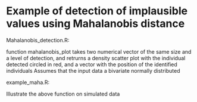 # Example of detection of implausible values using Mahalanobis distance

Mahalanobis_detection.R: 

function mahalanobis_plot takes two numerical vector of the same size and a level of detection, and retrurns a density scatter plot with the individual detected circled in red, and a vector with the position of the identified individuals
Assumes that the input data a bivariate normally distributed

example_maha.R: 

Illustrate the above function on simulated data 

